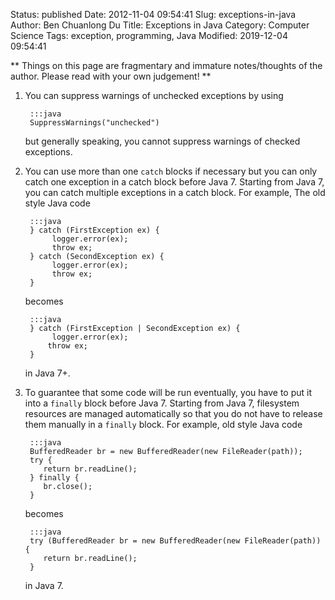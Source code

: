 Status: published
Date: 2012-11-04 09:54:41
Slug: exceptions-in-java
Author: Ben Chuanlong Du
Title: Exceptions in Java
Category: Computer Science
Tags: exception, programming, Java
Modified: 2019-12-04 09:54:41

**
Things on this page are fragmentary and immature notes/thoughts of the author.
Please read with your own judgement!
**



1. You can suppress warnings of unchecked exceptions by using 

        :::java
        SuppressWarnings("unchecked") 

    but generally speaking, 
    you cannot suppress warnings of checked exceptions.

2. You can use more than one `catch` blocks if necessary
    but you can only catch one exception in a catch block before Java 7.
    Starting from Java 7, 
    you can catch multiple exceptions in a catch block.
    For example,
    The old style Java code

        :::java
        } catch (FirstException ex) {
             logger.error(ex);
             throw ex;
        } catch (SecondException ex) {
             logger.error(ex);
             throw ex;
        }

    becomes

        :::java
        } catch (FirstException | SecondException ex) {
             logger.error(ex);
            throw ex;
        }

    in Java 7+.

3. To guarantee that some code will be run eventually,
    you have to put it into a `finally` block before Java 7.
    Starting from Java 7, 
    filesystem resources are managed automatically 
    so that you do not have to release them manually in a `finally` block.
    For example,
    old style Java code

        :::java
        BufferedReader br = new BufferedReader(new FileReader(path));
        try {
           return br.readLine();
        } finally {
           br.close();
        }

    becomes

        :::java
        try (BufferedReader br = new BufferedReader(new FileReader(path)) {
           return br.readLine();
        }

    in Java 7.
